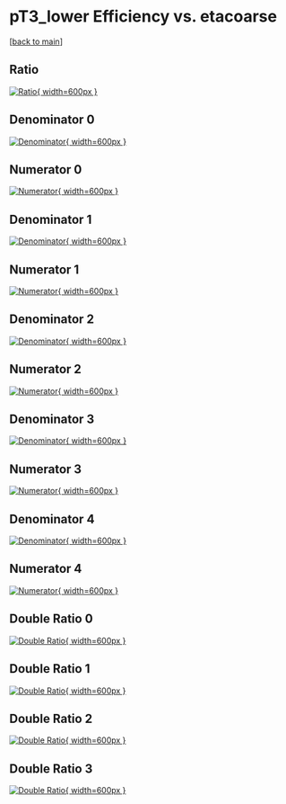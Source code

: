# pT3_lower Efficiency vs. etacoarse

[[back to main](./)]



## Ratio

[![Ratio](../mtv/var/pT3_lower_vtr_11_0_eff_etacoarse.png){ width=600px }](../mtv/var/pT3_lower_vtr_11_0_eff_etacoarse.pdf)

## Denominator 0

[![Denominator](../mtv/den/pT3_lower_vtr_11_0_eff_etacoarse_den0.png){ width=600px }](../mtv/den/pT3_lower_vtr_11_0_eff_etacoarse_den0.pdf)

## Numerator 0

[![Numerator](../mtv/num/pT3_lower_vtr_11_0_eff_etacoarse_num0.png){ width=600px }](../mtv/num/pT3_lower_vtr_11_0_eff_etacoarse_num0.pdf)

## Denominator 1

[![Denominator](../mtv/den/pT3_lower_vtr_11_0_eff_etacoarse_den1.png){ width=600px }](../mtv/den/pT3_lower_vtr_11_0_eff_etacoarse_den1.pdf)

## Numerator 1

[![Numerator](../mtv/num/pT3_lower_vtr_11_0_eff_etacoarse_num1.png){ width=600px }](../mtv/num/pT3_lower_vtr_11_0_eff_etacoarse_num1.pdf)

## Denominator 2

[![Denominator](../mtv/den/pT3_lower_vtr_11_0_eff_etacoarse_den2.png){ width=600px }](../mtv/den/pT3_lower_vtr_11_0_eff_etacoarse_den2.pdf)

## Numerator 2

[![Numerator](../mtv/num/pT3_lower_vtr_11_0_eff_etacoarse_num2.png){ width=600px }](../mtv/num/pT3_lower_vtr_11_0_eff_etacoarse_num2.pdf)

## Denominator 3

[![Denominator](../mtv/den/pT3_lower_vtr_11_0_eff_etacoarse_den3.png){ width=600px }](../mtv/den/pT3_lower_vtr_11_0_eff_etacoarse_den3.pdf)

## Numerator 3

[![Numerator](../mtv/num/pT3_lower_vtr_11_0_eff_etacoarse_num3.png){ width=600px }](../mtv/num/pT3_lower_vtr_11_0_eff_etacoarse_num3.pdf)

## Denominator 4

[![Denominator](../mtv/den/pT3_lower_vtr_11_0_eff_etacoarse_den4.png){ width=600px }](../mtv/den/pT3_lower_vtr_11_0_eff_etacoarse_den4.pdf)

## Numerator 4

[![Numerator](../mtv/num/pT3_lower_vtr_11_0_eff_etacoarse_num4.png){ width=600px }](../mtv/num/pT3_lower_vtr_11_0_eff_etacoarse_num4.pdf)

## Double Ratio 0

[![Double Ratio](../mtv/ratio/pT3_lower_vtr_11_0_eff_etacoarse_ratio0.png){ width=600px }](../mtv/ratio/pT3_lower_vtr_11_0_eff_etacoarse_ratio0.pdf)

## Double Ratio 1

[![Double Ratio](../mtv/ratio/pT3_lower_vtr_11_0_eff_etacoarse_ratio1.png){ width=600px }](../mtv/ratio/pT3_lower_vtr_11_0_eff_etacoarse_ratio1.pdf)

## Double Ratio 2

[![Double Ratio](../mtv/ratio/pT3_lower_vtr_11_0_eff_etacoarse_ratio2.png){ width=600px }](../mtv/ratio/pT3_lower_vtr_11_0_eff_etacoarse_ratio2.pdf)

## Double Ratio 3

[![Double Ratio](../mtv/ratio/pT3_lower_vtr_11_0_eff_etacoarse_ratio3.png){ width=600px }](../mtv/ratio/pT3_lower_vtr_11_0_eff_etacoarse_ratio3.pdf)


